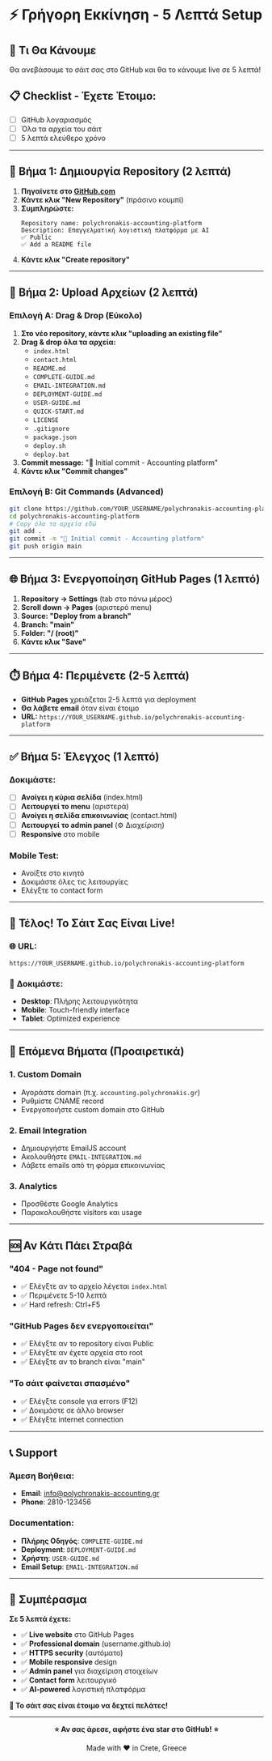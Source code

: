 # ⚡ Γρήγορη Εκκίνηση - 5 Λεπτά Setup

## 🎯 **Τι Θα Κάνουμε**
Θα ανεβάσουμε το σάιτ σας στο GitHub και θα το κάνουμε live σε 5 λεπτά!

## 📋 **Checklist - Έχετε Έτοιμο:**
- [ ] GitHub λογαριασμός
- [ ] Όλα τα αρχεία του σάιτ
- [ ] 5 λεπτά ελεύθερο χρόνο

---

## 🚀 **Βήμα 1: Δημιουργία Repository (2 λεπτά)**

1. **Πηγαίνετε στο [GitHub.com](https://github.com)**
2. **Κάντε κλικ "New Repository"** (πράσινο κουμπί)
3. **Συμπληρώστε:**
   ```
   Repository name: polychronakis-accounting-platform
   Description: Επαγγελματική λογιστική πλατφόρμα με AI
   ✅ Public
   ✅ Add a README file
   ```
4. **Κάντε κλικ "Create repository"**

---

## 📁 **Βήμα 2: Upload Αρχείων (2 λεπτά)**

### Επιλογή A: Drag & Drop (Εύκολο)
1. **Στο νέο repository, κάντε κλικ "uploading an existing file"**
2. **Drag & drop όλα τα αρχεία:**
   - `index.html`
   - `contact.html`
   - `README.md`
   - `COMPLETE-GUIDE.md`
   - `EMAIL-INTEGRATION.md`
   - `DEPLOYMENT-GUIDE.md`
   - `USER-GUIDE.md`
   - `QUICK-START.md`
   - `LICENSE`
   - `.gitignore`
   - `package.json`
   - `deploy.sh`
   - `deploy.bat`
3. **Commit message:** "🚀 Initial commit - Accounting platform"
4. **Κάντε κλικ "Commit changes"**

### Επιλογή B: Git Commands (Advanced)
```bash
git clone https://github.com/YOUR_USERNAME/polychronakis-accounting-platform.git
cd polychronakis-accounting-platform
# Copy όλα τα αρχεία εδώ
git add .
git commit -m "🚀 Initial commit - Accounting platform"
git push origin main
```

---

## 🌐 **Βήμα 3: Ενεργοποίηση GitHub Pages (1 λεπτό)**

1. **Repository → Settings** (tab στο πάνω μέρος)
2. **Scroll down → Pages** (αριστερό menu)
3. **Source: "Deploy from a branch"**
4. **Branch: "main"**
5. **Folder: "/ (root)"**
6. **Κάντε κλικ "Save"**

---

## ⏱️ **Βήμα 4: Περιμένετε (2-5 λεπτά)**

- **GitHub Pages** χρειάζεται 2-5 λεπτά για deployment
- **Θα λάβετε email** όταν είναι έτοιμο
- **URL:** `https://YOUR_USERNAME.github.io/polychronakis-accounting-platform`

---

## ✅ **Βήμα 5: Έλεγχος (1 λεπτό)**

### Δοκιμάστε:
- [ ] **Ανοίγει η κύρια σελίδα** (index.html)
- [ ] **Λειτουργεί το menu** (αριστερά)
- [ ] **Ανοίγει η σελίδα επικοινωνίας** (contact.html)
- [ ] **Λειτουργεί το admin panel** (⚙️ Διαχείριση)
- [ ] **Responsive** στο mobile

### Mobile Test:
- Ανοίξτε στο κινητό
- Δοκιμάστε όλες τις λειτουργίες
- Ελέγξτε το contact form

---

## 🎉 **Τέλος! Το Σάιτ Σας Είναι Live!**

### 🌐 **URL:**
```
https://YOUR_USERNAME.github.io/polychronakis-accounting-platform
```

### 📱 **Δοκιμάστε:**
- **Desktop**: Πλήρης λειτουργικότητα
- **Mobile**: Touch-friendly interface
- **Tablet**: Optimized experience

---

## 🔧 **Επόμενα Βήματα (Προαιρετικά)**

### 1. Custom Domain
- Αγοράστε domain (π.χ. `accounting.polychronakis.gr`)
- Ρυθμίστε CNAME record
- Ενεργοποιήστε custom domain στο GitHub

### 2. Email Integration
- Δημιουργήστε EmailJS account
- Ακολουθήστε `EMAIL-INTEGRATION.md`
- Λάβετε emails από τη φόρμα επικοινωνίας

### 3. Analytics
- Προσθέστε Google Analytics
- Παρακολουθήστε visitors και usage

---

## 🆘 **Αν Κάτι Πάει Στραβά**

### "404 - Page not found"
- ✅ Ελέγξτε αν το αρχείο λέγεται `index.html`
- ✅ Περιμένετε 5-10 λεπτά
- ✅ Hard refresh: Ctrl+F5

### "GitHub Pages δεν ενεργοποιείται"
- ✅ Ελέγξτε αν το repository είναι Public
- ✅ Ελέγξτε αν έχετε αρχεία στο root
- ✅ Ελέγξτε αν το branch είναι "main"

### "Το σάιτ φαίνεται σπασμένο"
- ✅ Ελέγξτε console για errors (F12)
- ✅ Δοκιμάστε σε άλλο browser
- ✅ Ελέγξτε internet connection

---

## 📞 **Support**

### Άμεση Βοήθεια:
- **Email**: info@polychronakis-accounting.gr
- **Phone**: 2810-123456

### Documentation:
- **Πλήρης Οδηγός**: `COMPLETE-GUIDE.md`
- **Deployment**: `DEPLOYMENT-GUIDE.md`
- **Χρήστη**: `USER-GUIDE.md`
- **Email Setup**: `EMAIL-INTEGRATION.md`

---

## 🎯 **Συμπέρασμα**

**Σε 5 λεπτά έχετε:**
- ✅ **Live website** στο GitHub Pages
- ✅ **Professional domain** (username.github.io)
- ✅ **HTTPS security** (αυτόματο)
- ✅ **Mobile responsive** design
- ✅ **Admin panel** για διαχείριση στοιχείων
- ✅ **Contact form** λειτουργικό
- ✅ **AI-powered** λογιστική πλατφόρμα

**🚀 Το σάιτ σας είναι έτοιμο να δεχτεί πελάτες!**

---

<div align="center">

**⭐ Αν σας άρεσε, αφήστε ένα star στο GitHub! ⭐**

Made with ❤️ in Crete, Greece

</div>
